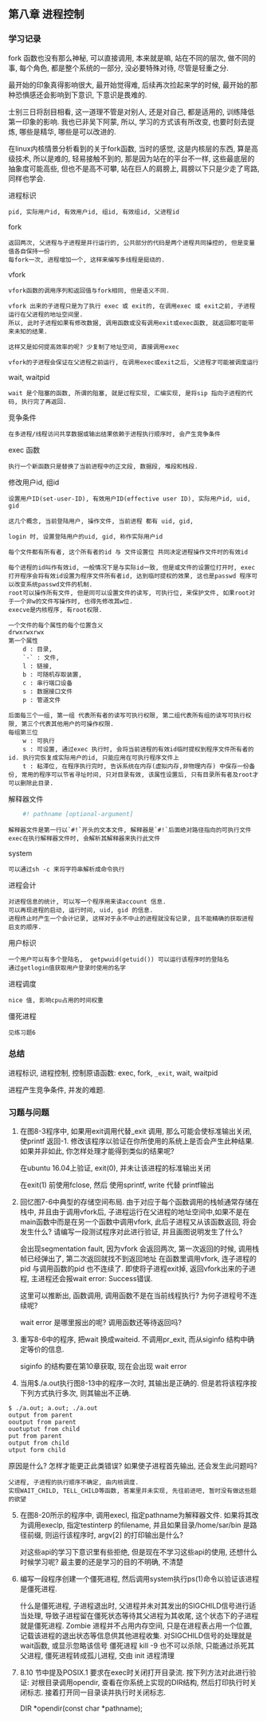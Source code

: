 
## 第八章 进程控制

### 学习记录

fork 函数也没有那么神秘, 可以直接调用, 本来就是嘛, 站在不同的层次, 做不同的事, 每个角色, 都是整个系统的一部分, 没必要特殊对待, 尽管是轻重之分.

最开始的印象真得影响很大, 最开始觉得难, 后续再次捡起来学的时候, 最开始的那种恐惧感还会影响到下意识, 下意识是畏难的.

士别三日将刮目相看, 这一道理不管是对别人, 还是对自己, 都是适用的, 训练降低第一印象的影响. 
我也已非吴下阿蒙, 所以, 学习的方式该有所改变, 也要时刻去提炼, 哪些是精华, 哪些是可以改进的. 

在linux内核情景分析看到的关于fork函数, 当时的感觉, 这是内核层的东西, 算是高级技术, 所以是难的, 轻易接触不到的, 那是因为站在的平台不一样, 这些最底层的抽象度可能高些, 但也不是高不可攀, 站在巨人的肩膀上, 肩膀以下只是少走了弯路, 同样也学会. 

进程标识

	pid, 实际用户id, 有效用户id, 组id, 有效组id, 父进程id

fork 

	返回两次, 父进程与子进程是并行运行的, 公共部分的代码是两个进程共同操控的, 但是变量值各自保持一份
	每fork一次, 进程增加一个, 这样来编写多线程是挺绕的. 

vfork

	vfork函数的调用序列和返回值与fork相同, 但是语义不同. 

	vfork 出来的子进程只是为了执行 exec 或 exit的, 在调用exec 或 exit之前, 子进程运行在父进程的地址空间里. 
	所以, 此时子进程如果有修改数据, 调用函数或没有调用exit或exec函数, 就返回都可能带来未知的结果. 

	这样又是如何提高效率的呢? 少复制了地址空间, 直接调用exec

	vfork的子进程会保证在父进程之前运行, 在调用exec或exit之后, 父进程才可能被调度运行

wait, waitpid

	wait 是个阻塞的函数, 所谓的阻塞, 就是过程实现, 汇编实现, 是将sip 指向子进程的代码, 执行完了再返回. 

竞争条件

	在多进程/线程访问共享数据或输出结果依赖于进程执行顺序时, 会产生竞争条件

exec 函数

	执行一个新函数只是替换了当前进程中的正文段, 数据段, 堆段和栈段.

修改用户id, 组id

	设置用户ID(set-user-ID), 有效用户ID(effective user ID), 实际用户id, uid, gid

	这几个概念, 当前登陆用户, 操作文件, 当前进程 都有 uid, gid, 

	login 时, 设置登陆用户的uid, gid, 称作实际用户id

	每个文件都有所有者, 这个所有者的id 与 文件设置位 共同决定进程操作文件时的有效id

	每个进程的id叫作有效id, 一般情况下是与实际id一致, 但是或文件的设置位打开时, exec打开程序会将有效id设置为程序文件所有者id, 达到临时提权的效果, 这也是passwd 程序可以改变系统passwd文件的机制. 
	root可以操作所有文件, 但是同可以设置文件的读写, 可执行位, 来保护文件, 如果root对于一个非w的文件写操作时, 也得先修改其w位.
	execve是内核程序, 有root权限. 

	一个文件的每个属性的每个位置含义
	drwxrwxrwx
	第一个属性 
		d : 目录, 
		`-` : 文件, 
		l : 链接, 
		b : 可随机存取装置, 
		c : 串行端口设备
		s : 数据接口文件
		p : 管道文件

	后面每三个一组, 第一组 代表所有者的读写可执行权限, 第二组代表所有组的读写可执行权限, 第三个代表其他用户的可操作权限. 
	每组第三位
		w : 可执行
		s : 可设置, 通过exec 执行时, 会将当前进程的有效id临时提权到程序文件所有者的id. 执行完恢复成实际用户的id, 只能应用在可执行程序文件上
		t : 粘滞位, 在程序执行完时, 告诉系统在内存(虚拟内存,非物理内存) 中保存一份备份, 常用的程序可以节省寻址时间, 只对目录有效, 该属性设置后, 只有目录所有者及root才可以删除此目录. 

解释器文件

```sh
	#! pathname [optional-argument]
```

	解释器文件是第一行以`#!`开头的文本文件, 解释器是`#!`后面绝对路径指向的可执行文件
	exec在执行解释器文件时, 会解析其解释器来执行此文件

system 

	可以通过sh -c 来将字符串解析成命令执行

进程会计
	
	对进程信息的统计, 可以写一个程序用来读account 信息. 
	可以再现进程的启动, 运行时间, uid, gid 的信息. 
	进程终止时产生一个会计记录, 这样对于永不中止的进程就没有记录, 且不能精确的获取进程启支的顺序.

用户标识
	
	一个用户可以有多个登陆名,  getpwuid(getuid()) 可以运行该程序时的登陆名 
	通过getlogin值获取用户登录时使用的名字

进程调度

	nice 值, 影响cpu占用的时间权重

僵死进程

	见练习题6

### 总结

进程标识, 进程控制, 控制原语函数: exec, fork, `_exit`, wait, waitpid

进程产生竞争条件, 并发的难题. 

### 习题与问题
1. 在图8-3程序中, 如果用exit调用代替_exit 调用, 那么可能会使标准输出关闭, 使printf 返回-1. 修改该程序以验证在你所使用的系统上是否会产生此种结果. 如果并非如此, 你怎样处理才能得到类似的结果呢? 

	在ubuntu 16.04上验证, exit(0), 并未让该进程的标准输出关闭

	在exit(1) 前使用fclose, 然后 使用sprintf, write 代替 printf输出

2. 回忆图7-6中典型的存储空间布局. 由于对应于每个函数调用的栈帧通常存储在栈中, 并且由于调用vfork后, 子进程运行在父进程的地址空间中,如果不是在main函数中而是在另一个函数中调用vfork, 此后子进程又从该函数返回, 将会发生什么? 请编写一段测试程序对此进行验证, 并且画图说明发生了什么? 

	会出现segmentation fault, 因为vfork 会返回两次, 第一次返回的时候, 调用栈帧已经弹出了, 第二次返回就找不到返回地址
	在函数里调用vfork, 连子进程的pid 与调用函数的pid 也不连续了. 
	即使将子进程exit掉, 返回vfork出来的子进程, 主进程还会报wait error: Success错误.

	这里可以推断出, 函数调用, 调用函数不是在当前线程执行? 为何子进程号不连续呢?  

	wait error 是哪里报出的呢? 调用函数还等待返回吗?

3. 重写8-6中的程序, 把wait 换成waiteid. 不调用pr_exit, 而从siginfo 结构中确定等价的信息. 

	siginfo 的结构要在第10章获取, 现在会出现 wait error

4. 当用$./a.out执行图8-13中的程序一次时, 其输出是正确的. 但是若将该程序按下列方式执行多次, 则其输出不正确. 
```shell
$ ./a.out; a.out; ./a.out
output from parent
ooutput from parent
ouotuptut from child
put from parent
output from child
utput form child 
```
原因是什么? 怎样才能更正此类错误? 如果使子进程首先输出, 还会发生此问题吗?

	父进程, 子进程的执行顺序不确定, 由内核调度. 
	实现WAIT_CHILD, TELL_CHILD等函数, 答案里并未实现, 先往前进吧, 暂时没有做这些题的欲望


5. 在图8-20所示的程序中, 调用execl, 指定pathname为解释器文件. 如果将其改为调用execlp, 指定testinterp 的filename, 并且如果目录/home/sar/bin 是路径前缀, 则运行该程序时, argv[2] 的打印输出是什么?

	对这些api的学习下意识里有些拒绝, 但是现在不学习这些api的使用, 还想什么时候学习呢? 最主要的还是学习的目的不明确, 不清楚

6. 编写一段程序创建一个僵死进程, 然后调用system执行ps(1)命令以验证该进程是僵死进程.

	什么是僵死进程, 子进程退出时, 父进程并未对其发出的SIGCHILD信号进行适当处理, 导致子进程留在僵死状态等待其父进程为其收尾, 这个状态下的子进程就是僵死进程. 
	Zombie 进程并不占用内存空间, 只是在进程表占用一个位置, 记载该进程的退出状态等信息供其他进程收集. 
	对SIGCHILD信号的处理就是wait函数, 或显示忽略该信号
	僵死进程 kill -9 也不可以杀除, 只能通过杀死其父进程, 僵死进程转成孤儿进程, 交由 init 进程清理

7. 8.10 节中提及POSIX.1 要求在exec时关闭打开目录流. 按下列方法对此进行验证: 对根目录调用opendir, 查看在你系统上实现的DIR结构, 然后打印执行时关闭标志. 接着打开同一目录读并执行时关闭标志. 

	DIR *opendir(const char *pathname);

